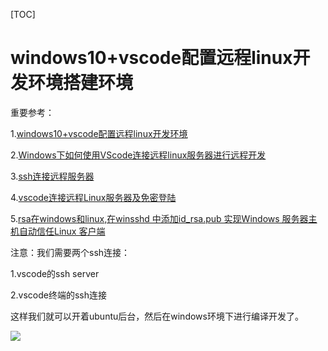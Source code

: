 [TOC]

# windows10+vscode配置远程linux开发环境搭建环境

重要参考：

1.[windows10+vscode配置远程linux开发环境](https://blog.csdn.net/wm20200220/article/details/121229472)

2.[Windows下如何使用VScode连接远程linux服务器进行远程开发](https://blog.csdn.net/weixin_42072280/article/details/124590338)

3.[ssh连接远程服务器](https://blog.csdn.net/jinxianwei1999/article/details/123244624)

4.[vscode连接远程Linux服务器及免密登陆](https://blog.csdn.net/qq_16763983/article/details/126254636)

5.[rsa在windows和linux,在winsshd 中添加id_rsa.pub 实现Windows 服务器主机自动信任Linux 客户端](https://blog.csdn.net/weixin_32233571/article/details/116800547)

注意：我们需要两个ssh连接：

1.vscode的ssh server

2.vscode终端的ssh连接

这样我们就可以开着ubuntu后台，然后在windows环境下进行编译开发了。

![](./%5C1.png)
